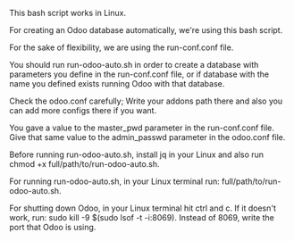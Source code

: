 This bash script works in Linux.

For creating an Odoo database automatically, we're using this bash script.

For the sake of flexibility, we are using the run-conf.conf file.

You should run run-odoo-auto.sh in order to create a database with parameters you define in the run-conf.conf file, or if database with the name you defined exists running Odoo with that database.

Check the odoo.conf carefully; Write your addons path there and also you can add more configs there if you want.

You gave a value to the master_pwd parameter in the run-conf.conf file. Give that same value to the admin_passwd parameter in the odoo.conf file.

Before running run-odoo-auto.sh, install jq in your Linux and also run chmod +x full/path/to/run-odoo-auto.sh.

For running run-odoo-auto.sh, in your Linux terminal run: full/path/to/run-odoo-auto.sh.

For shutting down Odoo, in your Linux terminal hit ctrl and c. If it doesn't work, run: sudo kill -9 $(sudo lsof -t -i:8069). Instead of 8069, write the port that Odoo is using.
